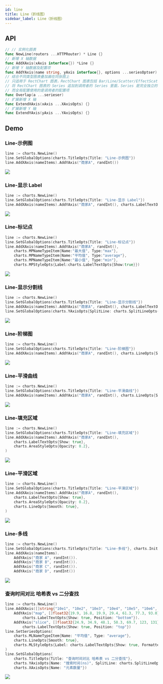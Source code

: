```yaml
---
id: line
title: Line（折线图）
sidebar_label: Line（折线图）
---
```


## API
```go
// // 实例化图表
func NewLine(routers ...HTTPRouter) * Line {}
// 新增 X 轴数据
func AddXAxis(xAxis interface{}) *Line {}
// 新增 Y 轴数据及配置项
func AddYAxis(name string, yAxis interface{}, options ...seriesOptser) *  Line {}
// 结合不同类型图表叠加画在同张图上
// 只适用于 RectChart 图表，RectChart 图表包括 Bar/Line/Scatter/EffectScatter/Kline/HeatMap
// 将 RectChart 图表的 Series 追加到调用者的 Series 里面，Series 是完全独立的
// 而全局配置使用的是调用者的配置项
func Overlap(a ...serieser)
// 扩展新增 X 轴
func ExtendXAxis(xAxis ...XAxisOpts) {}
// 扩展新增 Y 轴
func ExtendYAxis(yAxis ...YAxisOpts) {}
```

## Demo

### Line-示例图
```go
line := charts.NewLine()
line.SetGlobalOptions(charts.TitleOpts{Title: "Line-示例图"})
line.AddXAxis(nameItems).AddYAxis("商家A", randInt())
```
![](https://user-images.githubusercontent.com/19553554/52346064-b7770f80-2a59-11e9-9e03-6dae3a8c637d.gif)


### Line-显示 Label
```go
line := charts.NewLine()
line.SetGlobalOptions(charts.TitleOpts{Title: "Line-显示 Label"})
line.AddXAxis(nameItems).AddYAxis("商家A", randInt(), charts.LabelTextOpts{Show: true})
```
![](https://user-images.githubusercontent.com/19553554/52346108-d2e21a80-2a59-11e9-8786-2164cbb23e89.png)


### Line-标记点
```go
line := charts.NewLine()
line.SetGlobalOptions(charts.TitleOpts{Title: "Line-标记点"})
line.AddXAxis(nameItems).AddYAxis("商家A", randInt(),
    charts.MPNameTypeItem{Name:"最大值", Type:"max"},
    charts.MPNameTypeItem{Name:"平均值", Type:"average"},
    charts.MPNameTypeItem{Name:"最小值", Type:"min"},
    charts.MPStyleOpts{Label:charts.LabelTextOpts{Show:true}})
```
![](https://user-images.githubusercontent.com/19553554/52346684-1db06200-2a5b-11e9-9488-4a51db0806d4.gif)


### Line-显示分割线
```go
line := charts.NewLine()
line.SetGlobalOptions(charts.TitleOpts{Title: "Line-显示分割线"})
line.AddXAxis(nameItems).AddYAxis("商家A", randInt(), charts.LabelTextOpts{Show: true})
line.SetGlobalOptions(charts.YAxisOpts{SplitLine: charts.SplitLineOpts{Show: true}})
```
![](https://user-images.githubusercontent.com/19553554/52346154-f6a56080-2a59-11e9-9c24-9679c6ebc8d5.png)


### Line-阶梯图
```go
line := charts.NewLine()
line.SetGlobalOptions(charts.TitleOpts{Title: "Line-阶梯图"})
line.AddXAxis(nameItems).AddYAxis("商家A", randInt(), charts.LineOpts{Step: true})
```
![](https://user-images.githubusercontent.com/19553554/52346208-0d4bb780-2a5a-11e9-821d-bf7f1a9b26c6.png)


### Line-平滑曲线
```go
line := charts.NewLine()
line.SetGlobalOptions(charts.TitleOpts{Title: "Line-平滑曲线"})
line.AddXAxis(nameItems).AddYAxis("商家A", randInt(), charts.LineOpts{Smooth: true})
```
![](https://user-images.githubusercontent.com/19553554/52346235-1d639700-2a5a-11e9-8bd0-5f85ea24194d.png)


### Line-填充区域
```go
line := charts.NewLine()
line.SetGlobalOptions(charts.TitleOpts{Title: "Line-填充区域"})
line.AddXAxis(nameItems).AddYAxis("商家A", randInt(),
    charts.LabelTextOpts{Show: true},
    charts.AreaStyleOpts{Opacity: 0.2},
)
```
![](https://user-images.githubusercontent.com/19553554/52346258-2f453a00-2a5a-11e9-845e-89a64a7fe317.png)


### Line-平滑区域
```go
line := charts.NewLine()
line.SetGlobalOptions(charts.TitleOpts{Title: "Line-平滑区域"})
line.AddXAxis(nameItems).AddYAxis("商家A", randInt(),
    charts.LabelTextOpts{Show: true},
    charts.AreaStyleOpts{Opacity: 0.2},
    charts.LineOpts{Smooth: true},
)
```
![](https://user-images.githubusercontent.com/19553554/52346289-3f5d1980-2a5a-11e9-9b7f-939f90d0c685.png)


### Line-多线
```go
line := charts.NewLine()
line.SetGlobalOptions(charts.TitleOpts{Title: "Line-多线"}, charts.InitOpts{Theme: "shine"})
line.AddXAxis(nameItems).
    AddYAxis("商家 A", randInt()).
    AddYAxis("商家 B", randInt()).
    AddYAxis("商家 C", randInt()).
    AddYAxis("商家 D", randInt())
```
![](https://user-images.githubusercontent.com/19553554/52346315-51d75300-2a5a-11e9-83ce-49f9f73308aa.png)


### 查询时间对比 哈希表 vs 二分查找
```go
line := charts.NewLine()
line.AddXAxis([]string{"10e1", "10e2", "10e3", "10e4", "10e5", "10e6", "10e7"}).
    AddYAxis("map", []float32{19.9, 16.8, 19.9, 29.4, 61.3, 77.3, 93.0},
        charts.LabelTextOpts{Show: true, Position: "bottom"}).
    AddYAxis("slice", []float32{24.9, 34.9, 48.1, 58.3, 69.7, 123, 131},
        charts.LabelTextOpts{Show: true, Position: "top"})
line.SetSeriesOptions(
    charts.MLNameTypeItem{Name: "平均值", Type: "average"},
    charts.LineOpts{Smooth: true},
    charts.MLStyleOpts{Label: charts.LabelTextOpts{Show: true, Formatter: "{a}: {b}"}},
)
line.SetGlobalOptions(
    charts.TitleOpts{Title: "查询时间对比 哈希表 vs 二分查找"},
    charts.YAxisOpts{Name: "搜索时间(ns)", SplitLine: charts.SplitLineOpts{Show: false}},
    charts.XAxisOpts{Name: "元素数量"})
```
![](https://user-images.githubusercontent.com/19553554/52346349-60256f00-2a5a-11e9-85f5-df627c655844.png)
